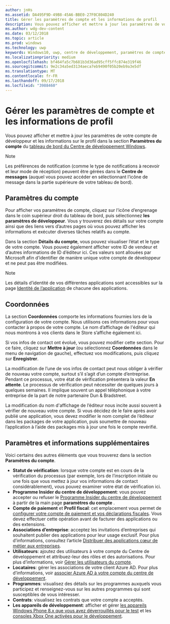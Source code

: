 ```yaml
---
author: jnHs
ms.assetid: DA495F9D-49B8-45A6-BBE0-27F0C804D240
title: Gérer les paramètres de compte et les informations de profil
description: Vous pouvez afficher et mettre à jour les paramètres de votre compte de développeur et les informations sur le profil dans la section Paramètres du compte du tableau de bord unifié du Centre de développement Windows.
ms.author: wdg-dev-content
ms.date: 03/12/2018
ms.topic: article
ms.prod: windows
ms.technology: uwp
keywords: Windows10, uwp, centre de développement, paramètres de compte, profil, profil de compte, compte de développeur, paramètres de compte de développeur
ms.localizationpriority: medium
ms.openlocfilehash: bf464fa5c7b681b3d36ad95cff5ffc874e319f46
ms.sourcegitcommit: 9e2c34a5ed3134aeca7eb9490f05b20eb9a3e5df
ms.translationtype: MT
ms.contentlocale: fr-FR
ms.lasthandoff: 09/17/2018
ms.locfileid: "3988460"
---
```

# <a name="manage-account-settings-and-profile-info"></a>Gérer les paramètres de compte et les informations de profil

Vous pouvez afficher et mettre à jour les paramètres de votre compte de développeur et les informations sur le profil dans la section **Paramètres du compte** du [tableau de bord du Centre de développement Windows](using-the-windows-dev-center-dashboard.md). 

> [!NOTE]
> Les préférences de notification (comme le type de notifications à recevoir et leur mode de réception) peuvent être gérées dans le **Centre de messages** (auquel vous pouvez accéder en sélectionnant l’icône de message dans la partie supérieure de votre tableau de bord).

## <a name="account-settings"></a>Paramètres du compte

Pour afficher vos paramètres de compte, cliquez sur l’icône d’engrenage dans le coin supérieur droit du tableau de bord, puis sélectionnez **les paramètres de développeur**. Vous y trouverez des détails sur votre compte ainsi que des liens vers d’autres pages où vous pouvez afficher les informations et exécuter diverses tâches relatifs au compte.

Dans la section **Détails du compte**, vous pouvez visualiser l’état et le type de votre compte. Vous pouvez également afficher votre ID de vendeur et d’autres informations de ID d’éditeur ici. Ces valeurs sont allouées par Microsoft afin d’identifier de manière unique votre compte de développeur et ne peut pas être modifiées.

> [!NOTE]
> Les détails d’identité de vos différentes applications sont accessibles sur la page [Identité de l’application](view-app-identity-details.md) de chacune des applications.

## <a name="contact-info"></a>Coordonnées

La section **Coordonnées** comporte les informations fournies lors de la configuration de votre compte. Nous utilisons ces informations pour vous contacter à propos de votre compte. Le nom d’affichage de l'éditeur qui nous montrons à vos clients dans le Store s’affiche également ici.

Si vos infos de contact ont évolué, vous pouvez modifier cette section. Pour ce faire, cliquez sur **Mettre à jour** (ou sélectionnez **Coordonnées** dans le menu de navigation de gauche), effectuez vos modifications, puis cliquez sur **Enregistrer**.

La modification de l’une de vos infos de contact peut nous obliger à vérifier de nouveau votre compte, surtout s’il s’agit d’un compte d’entreprise. Pendant ce processus, votre état de vérification présentera la valeur **En attente**. Le processus de vérification peut nécessiter de quelques jours à quelques semaines. Il implique souvent un appel téléphonique à votre entreprise de la part de notre partenaire Dun & Bradstreet.

La modification du nom d'affichage de l’éditeur nous incite aussi souvent à vérifier de nouveau votre compte. Si vous décidez de le faire après avoir publié une application, vous devez modifier le nom complet de l’éditeur dans les packages de votre application, puis soumettre de nouveau l’application à l’aide des packages mis à jour une fois le compte revérifié.


## <a name="additional-settings-and-info"></a>Paramètres et informations supplémentaires

Voici certains des autres éléments que vous trouverez dans la section **Paramètres du compte**.

- **Statut de vérification**: lorsque votre compte est en cours de la vérification du processus (par exemple, lors de l’inscription initiale ou une fois que vous mettez à jour vos informations de contact considérablement), vous pouvez examiner votre état de vérification ici.
- **Programme Insider du centre de développement**: vous pouvez accepter ou refuser le [Programme Insider du centre de développement](dev-center-insider-program.md) à partir de la main page **paramètres du compte** .
- **Compte de paiement** et **Profil fiscal**: cet emplacement vous permet de [configurer votre compte de paiement et vos déclarations fiscales](setting-up-your-payout-account-and-tax-forms.md). Vous devez effectuer cette opération avant de facturer des applications ou des extensions.
- **Associations d’entreprise**: acceptez les invitations d’entreprises qui souhaitent publier des applications pour leur usage exclusif. Pour plus d’informations, consultez l’article [Distribuer des applications cœur de métier aux entreprises](distribute-lob-apps-to-enterprises.md).
- **Utilisateurs**: ajoutez des utilisateurs à votre compte du Centre de développement et attribuez-leur des rôles et des autorisations. Pour plus d’informations, voir [Gérer les utilisateurs du compte](manage-account-users.md).
- **Locataires**: gérer les associations de votre client Azure AD. Pour plus d’informations, voir [associer Azure AD à votre compte du centre de développement](associate-azure-ad-with-dev-center.md).
- **Programmes**: visualisez des détails sur les programmes auxquels vous participez et renseignez-vous sur les autres programmes qui sont susceptibles de vous intéresser.
- **Contrats**: visualisez les contrats que votre compte a acceptés.
- **Les appareils de développement**: afficher et gérer [les appareils Windows Phone 8.x que vous avez déverrouillés pour le test](http://go.microsoft.com/fwlink/p/?LinkId=533897) et les [consoles Xbox One activées pour le développement](../xbox-apps/devkit-activation.md). 


